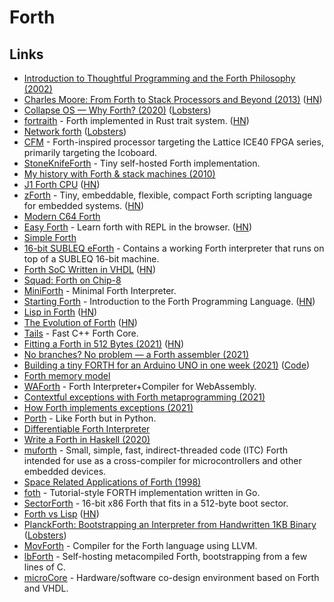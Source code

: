 # Forth

## Links

- [Introduction to Thoughtful Programming and the Forth Philosophy (2002)](http://www.ultratechnology.com/forththoughts.htm)
- [Charles Moore: From Forth to Stack Processors and Beyond (2013)](http://www.cpushack.com/2013/02/21/charles-moore-forth-stack-processors/) ([HN](https://news.ycombinator.com/item?id=22865360))
- [Collapse OS — Why Forth? (2020)](https://collapseos.org/forth.html) ([Lobsters](https://lobste.rs/s/t26h1l/collapse_os_why_forth))
- [fortraith](https://github.com/Ashymad/fortraith) - Forth implemented in Rust trait system. ([HN](https://news.ycombinator.com/item?id=23501474))
- [Network forth](http://www.sandelman.ca/People/Michael_Richardson/network-forth.html) ([Lobsters](https://lobste.rs/s/nemayk/network_forth))
- [CFM](https://github.com/cbiffle/cfm) - Forth-inspired processor targeting the Lattice ICE40 FPGA series, primarily targeting the Icoboard.
- [StoneKnifeForth](https://github.com/kragen/stoneknifeforth) - Tiny self-hosted Forth implementation.
- [My history with Forth & stack machines (2010)](http://yosefk.com/blog/my-history-with-forth-stack-machines.html)
- [J1 Forth CPU](https://www.excamera.com/sphinx/fpga-j1.html) ([HN](https://news.ycombinator.com/item?id=25759576))
- [zForth](https://github.com/zevv/zForth) - Tiny, embeddable, flexible, compact Forth scripting language for embedded systems. ([HN](https://news.ycombinator.com/item?id=25772483))
- [Modern C64 Forth](https://github.com/jkotlinski/durexforth)
- [Easy Forth](https://skilldrick.github.io/easyforth/) - Learn forth with REPL in the browser. ([HN](https://news.ycombinator.com/item?id=26164275))
- [Simple Forth](http://www.murphywong.net/hello/simple.htm)
- [16-bit SUBLEQ eForth](https://github.com/howerj/subleq) - Contains a working Forth interpreter that runs on top of a SUBLEQ 16-bit machine.
- [Forth SoC Written in VHDL](https://github.com/howerj/forth-cpu) ([HN](https://news.ycombinator.com/item?id=26182925))
- [Squad: Forth on Chip-8](https://internet-janitor.itch.io/squad)
- [MiniForth](https://github.com/davidjade/MiniForth) - Minimal Forth Interpreter.
- [Starting Forth](https://www.forth.com/starting-forth/) - Introduction to the Forth Programming Language. ([HN](https://news.ycombinator.com/item?id=26677630))
- [Lisp in Forth](https://github.com/schani/forthlisp) ([HN](https://news.ycombinator.com/item?id=26882117))
- [The Evolution of Forth](https://www.forth.com/resources/forth-programming-language/) ([HN](https://news.ycombinator.com/item?id=26924304))
- [Tails](https://github.com/snej/tails) - Fast C++ Forth Core.
- [Fitting a Forth in 512 Bytes (2021)](https://niedzejkob.p4.team/bootstrap/miniforth/) ([HN](https://news.ycombinator.com/item?id=27477599))
- [No branches? No problem — a Forth assembler (2021)](https://niedzejkob.p4.team/bootstrap/branches/)
- [Building a tiny FORTH for an Arduino UNO in one week (2021)](https://www.thanassis.space/miniforth.html) ([Code](https://github.com/ttsiodras/MiniForth))
- [Forth memory model](https://side-effects.neocities.org/technology/memory-model.html)
- [WAForth](https://github.com/remko/waforth) - Forth Interpreter+Compiler for WebAssembly.
- [Contextful exceptions with Forth metaprogramming (2021)](https://niedzejkob.p4.team/bootstrap/exception-context/)
- [How Forth implements exceptions (2021)](https://niedzejkob.p4.team/bootstrap/throw-catch/)
- [Porth](https://github.com/tsoding/porth) - Like Forth but in Python.
- [Differentiable Forth Interpreter](https://github.com/uclnlp/d4)
- [Write a Forth in Haskell (2020)](https://glitchbra.in/post/write-a-forth-in-haskell-intro/)
- [muforth](https://github.com/nimblemachines/muforth) - Small, simple, fast, indirect-threaded code (ITC) Forth intended for use as a cross-compiler for microcontrollers and other embedded devices.
- [Space Related Applications of Forth (1998)](https://web.archive.org/web/19990125085748/http://forth.gsfc.nasa.gov/)
- [foth](https://github.com/skx/foth) - Tutorial-style FORTH implementation written in Go.
- [SectorForth](https://github.com/cesarblum/sectorforth) - 16-bit x86 Forth that fits in a 512-byte boot sector.
- [Forth vs Lisp](https://wiki.c2.com/?ForthVsLisp) ([HN](https://news.ycombinator.com/item?id=29243476))
- [PlanckForth: Bootstrapping an Interpreter from Handwritten 1KB Binary](https://github.com/nineties/planckforth) ([Lobsters](https://lobste.rs/s/ti8tq3/bootstrapping_forth_interpreter_from))
- [MovForth](https://github.com/Reschivon/movForth) - Compiler for the Forth language using LLVM.
- [lbForth](https://github.com/larsbrinkhoff/lbForth) - Self-hosting metacompiled Forth, bootstrapping from a few lines of C.
- [microCore](https://github.com/microCore-VHDL/microCore) - Hardware/software co-design environment based on Forth and VHDL.
